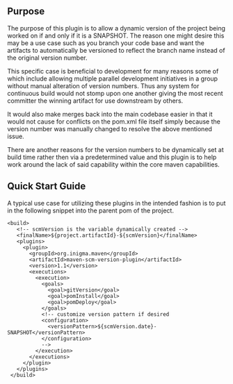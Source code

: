 Purpose
-------

The purpose of this plugin is to allow a dynamic version of the project
being worked on if and only if it is a SNAPSHOT. The reason one might
desire this may be a use case such as you branch your code base and
want the artifacts to automatically be versioned to reflect the branch
name instead of the original version number.

This specific case is beneficial to development for many reasons some
of which include allowing multiple parallel development initiatives in
a group without manual alteration of version numbers. Thus any system
for continuous build would not stomp upon one another giving the most
recent committer the winning artifact for use downstream by others.

It would also make merges back into the main codebase easier in that it
would not cause for conflicts on the pom.xml file itself simply because
the version number was manually changed to resolve the above mentioned
issue.

There are another reasons for the version numbers to be dynamically set
at build time rather then via a predetermined value and this plugin is
to help work around the lack of said capability within the core maven
capabilities.

Quick Start Guide
-----------------

A typical use case for utilizing these plugins in the intended fashion
is to put in the following snippet into the parent pom of the project.

    <build>
       <!-- scmVersion is the variable dynamically created -->
       <finalName>${project.artifactId}-${scmVersion}</finalName>
       <plugins>
         <plugin>
           <groupId>org.inigma.maven</groupId>
           <artifactId>maven-scm-version-plugin</artifactId>
           <version>1.1</version>
           <executions>
             <execution>
               <goals>
                 <goal>gitVersion</goal>
                 <goal>pomInstall</goal>
                 <goal>pomDeploy</goal>
               </goals>
               <!-- customize version pattern if desired
               <configuration>
                 <versionPattern>${scmVersion.date}-SNAPSHOT</versionPattern>
               </configuration>
               -->
             </execution>
           </executions>
         </plugin>
       </plugins>
     </build>


